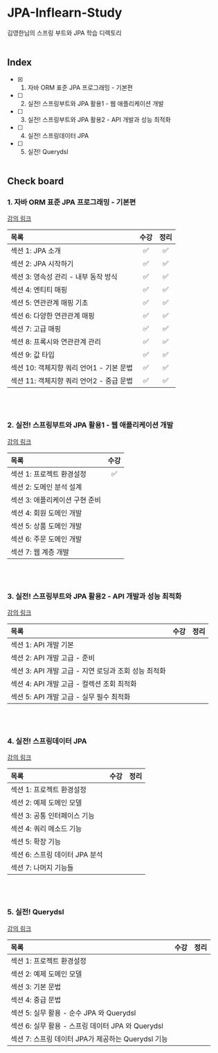 # JPA-Inflearn-Study

김영한님의 스프링 부트와 JPA 학습 디렉토리  
</br>

## Index

- [x] 1. 자바 ORM 표준 JPA 프로그래밍 - 기본편
- [ ] 2. 실전! 스프링부트와 JPA 활용1 - 웹 애플리케이션 개발
- [ ] 3. 실전! 스프링부트와 JPA 활용2 - API 개발과 성능 최적화
- [ ] 4. 실전! 스프링데이터 JPA
- [ ] 5. 실전! Querydsl
     </br>
     </br>

## Check board

### 1. 자바 ORM 표준 JPA 프로그래밍 - 기본편

[강의 링크](https://www.inflearn.com/course/ORM-JPA-Basic/dashboard)
</br>

| 목록                                     | 수강 | 정리 |
| :--------------------------------------- | :--: | :--: |
| 섹션 1: JPA 소개                         |  ✅  |  ✅  |
| 섹션 2: JPA 시작하기                     |  ✅  |  ✅  |
| 섹션 3: 영속성 관리 - 내부 동작 방식     |  ✅  |  ✅  |
| 섹션 4: 엔티티 매핑                      |  ✅  |  ✅  |
| 섹션 5: 연관관계 매핑 기초               |  ✅  |  ✅  |
| 섹션 6: 다양한 연관관계 매핑             |  ✅  |  ✅  |
| 섹션 7: 고급 매핑                        |  ✅  |  ✅  |
| 섹션 8: 프록시와 연관관계 관리           |  ✅  |  ✅  |
| 섹션 9: 값 타입                          |  ✅  |  ✅  |
| 섹션 10: 객체지향 쿼리 언어1 - 기본 문법 |  ✅  |  ✅  |
| 섹션 11: 객체지향 쿼리 언어2 - 중급 문법 |  ✅  |  ✅  |

</br>
</br>

### 2. 실전! 스프링부트와 JPA 활용1 - 웹 애플리케이션 개발

[강의 링크](https://www.inflearn.com/course/%EC%8A%A4%ED%94%84%EB%A7%81%EB%B6%80%ED%8A%B8-JPA-%ED%99%9C%EC%9A%A9-1/dashboard)
</br>

| 목록                           | 수강 |
| :----------------------------- | :--: |
| 섹션 1: 프로젝트 환경설정      |  ✅  |
| 섹션 2: 도메인 분석 설계       |      |
| 섹션 3: 애플리케이션 구현 준비 |      |
| 섹션 4: 회원 도메인 개발       |      |
| 섹션 5: 상품 도메인 개발       |      |
| 섹션 6: 주문 도메인 개발       |      |
| 섹션 7: 웹 계층 개발           |      |

</br>
</br>

### 3. 실전! 스프링부트와 JPA 활용2 - API 개발과 성능 최적화

[강의 링크](https://www.inflearn.com/course/%EC%8A%A4%ED%94%84%EB%A7%81%EB%B6%80%ED%8A%B8-JPA-API%EA%B0%9C%EB%B0%9C-%EC%84%B1%EB%8A%A5%EC%B5%9C%EC%A0%81%ED%99%94/dashboard)
</br>

| 목록                                                 | 수강 | 정리 |
| :--------------------------------------------------- | :--: | :--: |
| 섹션 1: API 개발 기본                                |      |      |
| 섹션 2: API 개발 고급 - 준비                         |      |      |
| 섹션 3: API 개발 고급 - 지연 로딩과 조회 성능 최적화 |      |      |
| 섹션 4: API 개발 고급 - 컬렉션 조회 최적화           |      |      |
| 섹션 5: API 개발 고급 - 실무 필수 최적화             |      |      |

</br>
</br>

### 4. 실전! 스프링데이터 JPA

[강의 링크](https://www.inflearn.com/course/%EC%8A%A4%ED%94%84%EB%A7%81-%EB%8D%B0%EC%9D%B4%ED%84%B0-JPA-%EC%8B%A4%EC%A0%84/dashboard)
</br>

| 목록                           | 수강 | 정리 |
| :----------------------------- | :--: | :--: |
| 섹션 1: 프로젝트 환경설정      |      |      |
| 섹션 2: 예제 도메인 모델       |      |      |
| 섹션 3: 공통 인터페이스 기능   |      |      |
| 섹션 4: 쿼리 메소드 기능       |      |      |
| 섹션 5: 확장 기능              |      |      |
| 섹션 6: 스프링 데이터 JPA 분석 |      |      |
| 섹션 7: 나머지 기능들          |      |      |

</br>
</br>

### 5. 실전! Querydsl

[강의 링크](https://www.inflearn.com/course/querydsl-%EC%8B%A4%EC%A0%84/dashboard)
</br>

| 목록                                               | 수강 | 정리 |
| :------------------------------------------------- | :--: | :--: |
| 섹션 1: 프로젝트 환경설정                          |      |      |
| 섹션 2: 예제 도메인 모델                           |      |      |
| 섹션 3: 기본 문법                                  |      |      |
| 섹션 4: 중급 문법                                  |      |      |
| 섹션 5: 실무 활용 - 순수 JPA 와 Querydsl           |      |      |
| 섹션 6: 실무 활용 - 스프링 데이터 JPA 와 Querydsl  |      |      |
| 섹션 7: 스프링 데이터 JPA가 제공하는 Querydsl 기능 |      |      |

</br>
</br>
